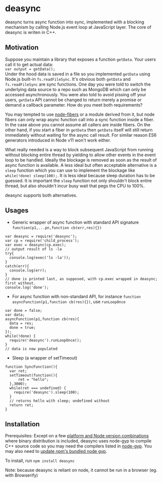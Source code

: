 deasync
=======
deasync turns async function into sync, implemented with a blocking mechanism by calling Node.js event loop at JavaScript layer. The core of deasync is writen in C++.

## Motivation
Suppose you maintain a library that exposes a function <code>getData</code>. Your users call it to get actual data:   
<code>var output = getData();</code>  
Under the hood data is saved in a file so you implemented <code>getData</code> using Node.js built-in <code>fs.readFileSync</code>. It's obvious both <code>getData</code> and <code>fs.readFileSync</code> are sync functions. One day you were told to switch the underlying data source to a repo such as MongoDB which can only be accessed asynchronously. You were also told to avoid pissing off your users, <code>getData</code> API cannot be changed to return merely a promise or demand a callback parameter. How do you meet both requirements?

You may tempted to use [node-fibers](https://github.com/laverdet/node-fibers) or a module derived from it, but node fibers can only wrap async function call into a sync function inside a fiber. In the case above you cannot assume all  callers are inside fibers. On the other hand, if you start a fiber in `getData` then `getData` itself will still return immediately without waiting for the async call result. For similar reason ES6 generators introduced in Node v11 won't work either. 

What really needed is a way to block subsequent JavaScript from running without blocking entire thread by yielding to allow other events in the event loop to be handled. Ideally the blockage is removed as soon as the result of async function is available. A less ideal but often acceptable alternative is a `sleep` function which you can use to implement the blockage like ```while(!done) sleep(100);```. It is less ideal because sleep duration has to be guessed. It is important the `sleep` function not only shouldn't block entire thread, but also shouldn't incur busy wait that pegs the CPU to 100%. 

deasync supports both alternatives.

## Usages
* Generic wrapper of async function with standard API signature `function(p1,...pn,function cb(err,res){})`

```
var deasync = require('deasync');
var cp = require('child_process');
var exec = deasync(cp.exec);
// output result of ls -la
try{
  console.log(exec('ls -la'));
}
catch(err){
  console.log(err);
}
// done is printed last, as supposed, with cp.exec wrapped in deasync; first without.
console.log('done');
```

* For async function with non-standard API, for instance `function asyncFunction(p1,function cb(res){})`, use `runLoopOnce`

```
var done = false;
var data;
asyncFunction(p1,function cb(res){
  data = res;
  done = true;
});
while(!done) {
  require('deasync').runLoopOnce();
}
// data is now populated
```

* Sleep (a wrapper of setTimeout)

```
function SyncFunction(){
  var ret;
  setTimeout(function(){
      ret = "hello";
  },3000);
  while(ret === undefined) {
    require('deasync').sleep(100);
  }
  // returns hello with sleep; undefined without
  return ret;    
}
```


## Installation
Prerequisites: Except on a few [platform and Node version combinations](https://github.com/abbr/deasync-bin) where binary distribution is included, deasync uses node-gyp to compile C++ source code so you may need the compilers listed in [node-gyp](https://github.com/TooTallNate/node-gyp). You may also need to [update npm's bundled node gyp](https://github.com/TooTallNate/node-gyp/wiki/Updating-npm's-bundled-node-gyp).

To install, run 
```npm install deasync```

Note: because deasync is reliant on node, it cannot be run in a browser (eg. with Browserify)

